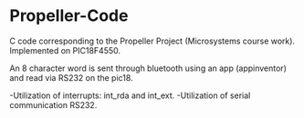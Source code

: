 # Propeller-Code
C code corresponding to the Propeller Project (Microsystems course work). Implemented on PIC18F4550.

An 8 character word is sent through bluetooth using an app (appinventor) and read via RS232 on the pic18.


-Utilization of interrupts: int_rda and int_ext.
-Utilization of serial communication RS232.
